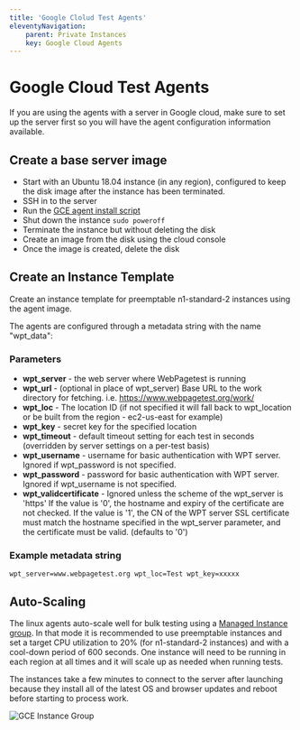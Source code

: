 ```yaml
---
title: 'Google Clolud Test Agents'
eleventyNavigation:
    parent: Private Instances 
    key: Google Cloud Agents
---
```

# Google Cloud Test Agents
If you are using the agents with a server in Google cloud, make sure to set up the server first so you will have the agent configuration information available.

## Create a base server image

* Start with an Ubuntu 18.04 instance (in any region), configured to keep the disk image after the instance has been terminated.
* SSH in to the server
* Run the [GCE agent install script](https://github.com/WPO-Foundation/wptagent-install#on-google-cloud)
* Shut down the instance ```sudo poweroff```
* Terminate the instance but without deleting the disk
* Create an image from the disk using the cloud console
* Once the image is created, delete the disk

## Create an Instance Template
Create an instance template for preemptable n1-standard-2 instances using the agent image.

The agents are configured through a metadata string with the name "wpt_data":

### Parameters

* **wpt_server** - the web server where WebPagetest is running
* **wpt_url** - (optional in place of wpt_server) Base URL to the work directory for fetching.  i.e. https://www.webpagetest.org/work/
* **wpt_loc** - The location ID (if not specified it will fall back to wpt_location or be built from the region - ec2-us-east for example)
* **wpt_key** - secret key for the specified location
* **wpt_timeout** - default timeout setting for each test in seconds (overridden by server settings on a per-test basis)
* **wpt_username** - username for basic authentication with WPT server. Ignored if wpt_password is not specified.
* **wpt_password** - password for basic authentication with WPT server. Ignored if wpt_username is not specified.
* **wpt_validcertificate** - Ignored unless the scheme of the wpt_server is 'https' If the value is '0', the hostname and expiry of the certificate are not checked. If the value is '1', the CN of the WPT server SSL certificate must match the hostname specified in the wpt_server parameter, and the certificate must be valid. (defaults to '0')

### Example metadata string
```
wpt_server=www.webpagetest.org wpt_loc=Test wpt_key=xxxxx
```

## Auto-Scaling

The linux agents auto-scale well for bulk testing using a [Managed Instance group](https://cloud.google.com/compute/docs/instance-groups/).  In that mode it is recommended to use preemptable instances and set a target CPU utilization to 20% (for n1-standard-2 instances) and with a cool-down period of 600 seconds.  One instance will need to be running in each region at all times and it will scale up as needed when running tests.

The instances take a few minutes to connect to the server after launching because they install all of the latest OS and browser updates and reboot before starting to process work.

![GCE Instance Group](/img/gce_mig.png)

